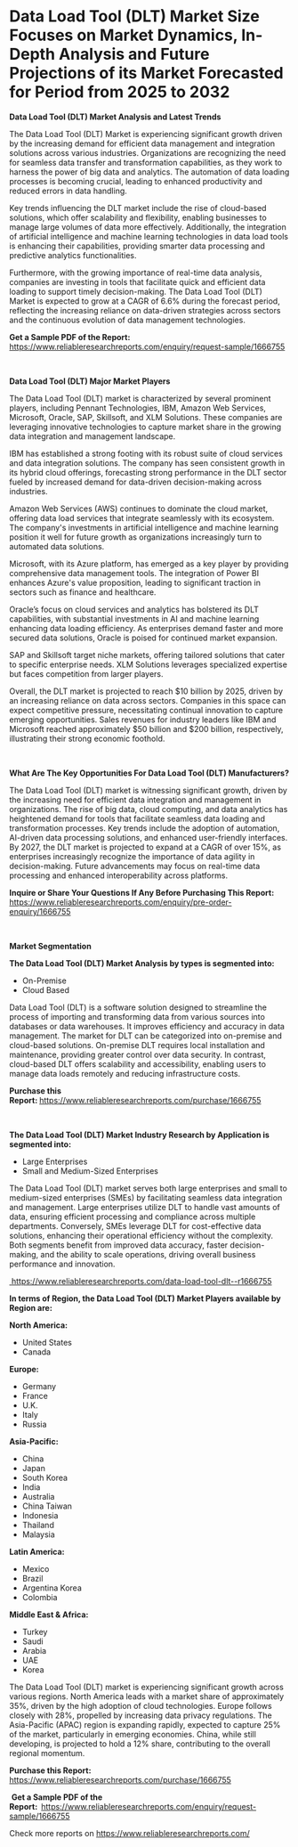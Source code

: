 <p><h1>Data Load Tool (DLT) Market Size Focuses on Market Dynamics, In-Depth Analysis and Future Projections of its Market Forecasted for Period from 2025 to 2032</h1></p><p><strong>Data Load Tool (DLT) Market Analysis and Latest Trends</strong></p>
<p><p>The Data Load Tool (DLT) Market is experiencing significant growth driven by the increasing demand for efficient data management and integration solutions across various industries. Organizations are recognizing the need for seamless data transfer and transformation capabilities, as they work to harness the power of big data and analytics. The automation of data loading processes is becoming crucial, leading to enhanced productivity and reduced errors in data handling.</p><p>Key trends influencing the DLT market include the rise of cloud-based solutions, which offer scalability and flexibility, enabling businesses to manage large volumes of data more effectively. Additionally, the integration of artificial intelligence and machine learning technologies in data load tools is enhancing their capabilities, providing smarter data processing and predictive analytics functionalities.</p><p>Furthermore, with the growing importance of real-time data analysis, companies are investing in tools that facilitate quick and efficient data loading to support timely decision-making. The Data Load Tool (DLT) Market is expected to grow at a CAGR of 6.6% during the forecast period, reflecting the increasing reliance on data-driven strategies across sectors and the continuous evolution of data management technologies.</p></p>
<p><strong>Get a Sample PDF of the Report:&nbsp;</strong> <a href="https://www.reliableresearchreports.com/enquiry/request-sample/1666755?utm_campaign=3039&utm_medium=2&utm_source=Github&utm_content=ia&utm_term=11032025&utm_id=data-load-tool-dlt">https://www.reliableresearchreports.com/enquiry/request-sample/1666755</a></p>
<p>&nbsp;</p>
<p><strong>Data Load Tool (DLT) Major Market Players</strong></p>
<p><p>The Data Load Tool (DLT) market is characterized by several prominent players, including Pennant Technologies, IBM, Amazon Web Services, Microsoft, Oracle, SAP, Skillsoft, and XLM Solutions. These companies are leveraging innovative technologies to capture market share in the growing data integration and management landscape. </p><p>IBM has established a strong footing with its robust suite of cloud services and data integration solutions. The company has seen consistent growth in its hybrid cloud offerings, forecasting strong performance in the DLT sector fueled by increased demand for data-driven decision-making across industries.</p><p>Amazon Web Services (AWS) continues to dominate the cloud market, offering data load services that integrate seamlessly with its ecosystem. The company's investments in artificial intelligence and machine learning position it well for future growth as organizations increasingly turn to automated data solutions.</p><p>Microsoft, with its Azure platform, has emerged as a key player by providing comprehensive data management tools. The integration of Power BI enhances Azure's value proposition, leading to significant traction in sectors such as finance and healthcare.</p><p>Oracle’s focus on cloud services and analytics has bolstered its DLT capabilities, with substantial investments in AI and machine learning enhancing data loading efficiency. As enterprises demand faster and more secured data solutions, Oracle is poised for continued market expansion.</p><p>SAP and Skillsoft target niche markets, offering tailored solutions that cater to specific enterprise needs. XLM Solutions leverages specialized expertise but faces competition from larger players.</p><p>Overall, the DLT market is projected to reach $10 billion by 2025, driven by an increasing reliance on data across sectors. Companies in this space can expect competitive pressure, necessitating continual innovation to capture emerging opportunities. Sales revenues for industry leaders like IBM and Microsoft reached approximately $50 billion and $200 billion, respectively, illustrating their strong economic foothold.</p></p>
<p>&nbsp;</p>
<p><strong>What Are The Key Opportunities For Data Load Tool (DLT) Manufacturers?</strong></p>
<p><p>The Data Load Tool (DLT) market is witnessing significant growth, driven by the increasing need for efficient data integration and management in organizations. The rise of big data, cloud computing, and data analytics has heightened demand for tools that facilitate seamless data loading and transformation processes. Key trends include the adoption of automation, AI-driven data processing solutions, and enhanced user-friendly interfaces. By 2027, the DLT market is projected to expand at a CAGR of over 15%, as enterprises increasingly recognize the importance of data agility in decision-making. Future advancements may focus on real-time data processing and enhanced interoperability across platforms.</p></p>
<p><strong>Inquire or Share Your Questions If Any Before Purchasing This Report:</strong> <a href="https://www.reliableresearchreports.com/enquiry/pre-order-enquiry/1666755?utm_campaign=3039&utm_medium=2&utm_source=Github&utm_content=ia&utm_term=11032025&utm_id=data-load-tool-dlt">https://www.reliableresearchreports.com/enquiry/pre-order-enquiry/1666755</a></p>
<p>&nbsp;</p>
<p><strong>Market Segmentation</strong></p>
<p><strong>The Data Load Tool (DLT) Market Analysis by types is segmented into:</strong></p>
<p><ul><li>On-Premise</li><li>Cloud Based</li></ul></p>
<p><p>Data Load Tool (DLT) is a software solution designed to streamline the process of importing and transforming data from various sources into databases or data warehouses. It improves efficiency and accuracy in data management. The market for DLT can be categorized into on-premise and cloud-based solutions. On-premise DLT requires local installation and maintenance, providing greater control over data security. In contrast, cloud-based DLT offers scalability and accessibility, enabling users to manage data loads remotely and reducing infrastructure costs.</p></p>
<p><strong>Purchase this Report:&nbsp;</strong><a href="https://www.reliableresearchreports.com/purchase/1666755?utm_campaign=3039&utm_medium=2&utm_source=Github&utm_content=ia&utm_term=11032025&utm_id=data-load-tool-dlt">https://www.reliableresearchreports.com/purchase/1666755</a></p>
<p>&nbsp;</p>
<p><strong>The Data Load Tool (DLT) Market Industry Research by Application is segmented into:</strong></p>
<p><ul><li>Large Enterprises</li><li>Small and Medium-Sized Enterprises</li></ul></p>
<p><p>The Data Load Tool (DLT) market serves both large enterprises and small to medium-sized enterprises (SMEs) by facilitating seamless data integration and management. Large enterprises utilize DLT to handle vast amounts of data, ensuring efficient processing and compliance across multiple departments. Conversely, SMEs leverage DLT for cost-effective data solutions, enhancing their operational efficiency without the complexity. Both segments benefit from improved data accuracy, faster decision-making, and the ability to scale operations, driving overall business performance and innovation.</p></p>
<p><a href="https://www.reliableresearchreports.com/data-load-tool-dlt--r1666755?utm_campaign=3039&utm_medium=2&utm_source=Github&utm_content=ia&utm_term=11032025&utm_id=data-load-tool-dlt">&nbsp;https://www.reliableresearchreports.com/data-load-tool-dlt--r1666755</a></p>
<p><strong>In terms of Region, the Data Load Tool (DLT) Market Players available by Region are:</strong></p>
<p>
    <p> <strong> North America: </strong>
        <ul>
            <li>United States</li>
            <li>Canada</li>
        </ul>
        </p> 
    <p> <strong> Europe: </strong>
        <ul>
            <li>Germany</li>
            <li>France</li>
            <li>U.K.</li>
            <li>Italy</li>
            <li>Russia</li>
        </ul>
        </p> 
    <p> <strong> Asia-Pacific: </strong>
        <ul>
            <li>China</li>
            <li>Japan</li>
            <li>South Korea</li>
            <li>India</li>
            <li>Australia</li>
            <li>China Taiwan</li>
            <li>Indonesia</li>
            <li>Thailand</li>
            <li>Malaysia</li>
        </ul>
        </p> 
    <p> <strong> Latin America: </strong>
        <ul>
            <li>Mexico</li>
            <li>Brazil</li>
            <li>Argentina Korea</li>
            <li>Colombia</li>
        </ul>
        </p> 
    <p> <strong> Middle East & Africa: </strong>
        <ul>
            <li>Turkey</li>
            <li>Saudi</li>
            <li>Arabia</li>
            <li>UAE</li>
            <li>Korea</li>
        </ul>
    </p>
    </p>
<p><p>The Data Load Tool (DLT) market is experiencing significant growth across various regions. North America leads with a market share of approximately 35%, driven by the high adoption of cloud technologies. Europe follows closely with 28%, propelled by increasing data privacy regulations. The Asia-Pacific (APAC) region is expanding rapidly, expected to capture 25% of the market, particularly in emerging economies. China, while still developing, is projected to hold a 12% share, contributing to the overall regional momentum.</p></p>
<p><strong>Purchase this Report: </strong><a href="https://www.reliableresearchreports.com/purchase/1666755?utm_campaign=3039&utm_medium=2&utm_source=Github&utm_content=ia&utm_term=11032025&utm_id=data-load-tool-dlt">https://www.reliableresearchreports.com/purchase/1666755</a></p>
<p>&nbsp;<strong>Get a Sample PDF of the Report:&nbsp;&nbsp;</strong><a href="https://www.reliableresearchreports.com/enquiry/request-sample/1666755?utm_campaign=3039&utm_medium=2&utm_source=Github&utm_content=ia&utm_term=11032025&utm_id=data-load-tool-dlt">https://www.reliableresearchreports.com/enquiry/request-sample/1666755</a></p>
<p><strong></strong></p>
<p>Check more reports on <a href="https://www.reliableresearchreports.com/?utm_campaign=3039&utm_medium=2&utm_source=Github&utm_content=ia&utm_term=11032025&utm_id=data-load-tool-dlt">https://www.reliableresearchreports.com/</a></p>